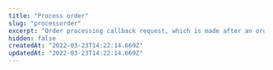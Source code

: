 ```yaml
---
title: "Process order"
slug: "processorder"
excerpt: "Order processing callback request, which is made after an order's payment is approved.\n\r\n\r> This request has to be made until five minutes after the [Place order](https://developers.vtex.com/vtex-rest-api/reference/order-placement-1#placeorder) or [Place order from existing cart](https://developers.vtex.com/vtex-rest-api/reference/order-placement-1#placeorderfromexistingorderform) request has beem made, or else, the order will not be processed."
hidden: false
createdAt: "2022-03-23T14:22:14.669Z"
updatedAt: "2022-03-23T14:22:14.669Z"
---
```

